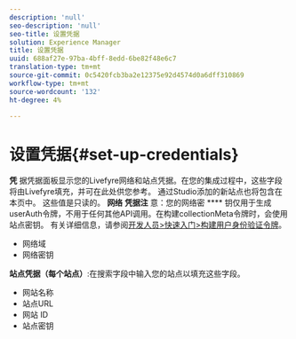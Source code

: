 ```yaml
---
description: 'null'
seo-description: 'null'
seo-title: 设置凭据
solution: Experience Manager
title: 设置凭据
uuid: 688af27e-97ba-4bff-8edd-6be82f48e6c7
translation-type: tm+mt
source-git-commit: 0c5420fcb3ba2e12375e92d4574d0a6dff310869
workflow-type: tm+mt
source-wordcount: '132'
ht-degree: 4%

---
```



# 设置凭据{#set-up-credentials}

**凭** 据凭据面板显示您的Livefyre网络和站点凭据。在您的集成过程中，这些字段将由Livefyre填充，并可在此处供您参考。 通过Studio添加的新站点也将包含在本页中。 这些值是只读的。
**网络** **凭据注** 意：您的网络密 **** 钥仅用于生成userAuth令牌，不用于任何其他API调用。在构建collectionMeta令牌时，会使用站点密钥。 有关详细信息，请参阅[开发人员>快速入门>构建用户身份验证令牌](https://answers.livefyre.com/developers/getting-started/tokens/auth/)。

* 网络域
* 网络密钥

**站点凭据（每个站点）**:在搜索字段中输入您的站点以填充这些字段。

* 网站名称
* 站点URL
* 网站 ID
* 站点密钥

